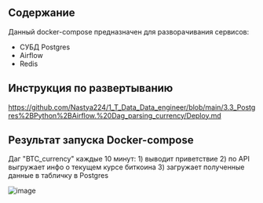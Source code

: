  ## Содержание
Данный docker-compose предназначен для разворачивания сервисов:
- СУБД Postgres
- Airflow
- Redis

## Инструкция по развертыванию
https://github.com/Nastya224/1_T_Data_Data_engineer/blob/main/3.3_Postgres%2BPython%2BAirflow.%20Dag_parsing_currency/Deploy.md


## Результат запуска Docker-compose
Даг "BTC_currency" каждые 10 минут: 1) выводит приветствие 2) по API выгружает инфо о текущем курсе биткоина 3) загружает полученные данные в табличку в Postgres

![image](https://github.com/Nastya224/1_T_Data_Data_engineer/assets/94219446/c19bc9b4-7872-48ca-a7e0-1d0e6867a57e)

